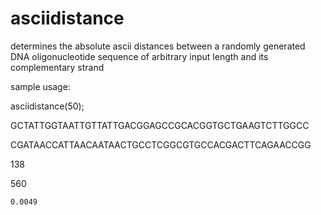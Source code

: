 # asciidistance

determines the absolute ascii distances between a randomly generated DNA oligonucleotide sequence of arbitrary input length and its complementary strand

sample usage:

asciidistance(50);

GCTATTGGTAATTGTTATTGACGGAGCCGCACGGTGCTGAAGTCTTGGCC

CGATAACCATTAACAATAACTGCCTCGGCGTGCCACGACTTCAGAACCGG

   138

   560

    0.0049
